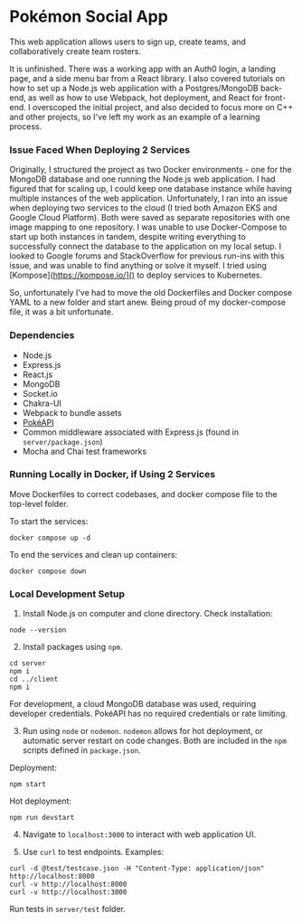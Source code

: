 # Pokémon Social App

This web application allows users to sign up, create teams, and collaboratively
create team rosters. 

It is unfinished. There was a working app with an Auth0 login, a landing page, and a side menu bar from
a React library. I also covered tutorials on how to set up a Node.js web application with a 
Postgres/MongoDB back-end, as well as how to use Webpack, hot deployment, and React for front-end. I overscoped
the initial project, and also decided to focus more on C++ and other projects, so I've left 
my work as an example of a learning process.

### Issue Faced When Deploying 2 Services

Originally, I structured the project as two Docker environments - one for the MongoDB database
and one running the Node.js web application. I had figured that for scaling up, I could keep
one database instance while having multiple instances of the web application. Unfortunately,
I ran into an issue when deploying two services to the cloud (I tried both Amazon EKS and
Google Cloud Platform). Both were saved as separate repositories with one image mapping to one repository.
I was unable to use Docker-Compose to start up both instances in tandem, despite writing everything
to successfully connect the database to the application on my local setup. I looked to Google forums and StackOverflow
for previous run-ins with this issue, and was unable to find anything or solve it myself. I tried using [Kompose](https://kompose.io/]()
to deploy services to Kubernetes.

So, unfortunately I've had to move the old Dockerfiles and Docker compose YAML to a new folder and start anew.
Being proud of my docker-compose file, it was a bit unfortunate.

### Dependencies

- Node.js
- Express.js
- React.js
- MongoDB
- Socket.io
- Chakra-UI
- Webpack to bundle assets
- [PokéAPI](https://pokeapi.co/)
- Common middleware associated with Express.js (found in `server/package.json`)
- Mocha and Chai test frameworks


### Running Locally in Docker, if Using 2 Services

Move Dockerfiles to correct codebases, and docker compose file to the top-level folder.

To start the services:

```
docker compose up -d
```

To end the services and clean up containers:

```
docker compose down
```

### Local Development Setup

1. Install Node.js on computer and clone directory. Check installation:

```
node --version
```

2. Install packages using `npm`. 

```
cd server
npm i 
cd ../client
npm i 
```

For development, a cloud MongoDB database was used, requiring developer credentials.
PokéAPI has no required credentials or rate limiting.

3. Run using `node` or `nodemon`. `nodemon` allows for hot deployment, or automatic server restart on code changes.
Both are included in the `npm` scripts defined in `package.json`.

Deployment:
```
npm start
```

Hot deployment:
```
npm run devstart
```

4. Navigate to `localhost:3000` to interact with web application UI.

5. Use `curl` to test endpoints. Examples:

```
curl -d @test/testcase.json -H "Content-Type: application/json" http://localhost:8000
curl -v http://localhost:8000
curl -v http://localhost:3000
```

Run tests in `server/test` folder.


